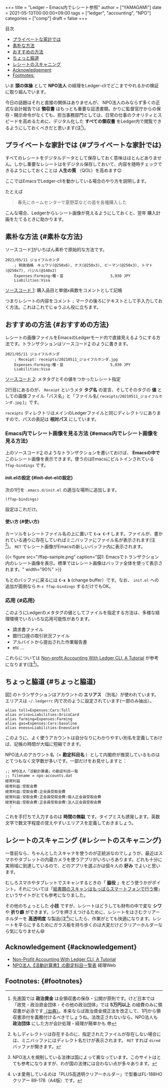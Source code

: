 +++
title = "Ledger – Emacs内でレシート参照"
author = ["YAMAGAMI"]
date = 2021-05-13T00:00:00+09:00
tags = ["ledger", "accounting", "NPO"]
categories = ["comp"]
draft = false
+++

<div class="ox-hugo-toc toc">
<div></div>

<div class="heading">&#30446;&#27425;</div>

- [プライベートな家計では](#プライベートな家計では)
- [素朴な方法](#素朴な方法)
- [おすすめの方法](#おすすめの方法)
- [ちょっと脇道](#ちょっと脇道)
- [レシートのスキャニング](#レシートのスキャニング)
- [Acknowledgement](#acknowledgement)
- [Footnotes:](#footnotes)

</div>
<!--endtoc-->

いま **頭の体操** として
**NPO法人** の経理をLedger-cliでどこまでやれるかの検証に取り組んでいます。

今日の話題はそれと直接の関係はありませんが、
NPO法人のみならず多くの正式な会計報告では **領収書** はもっとも重要な証憑書類。かりに監督官庁からの保存・開示命令がなくても、担当事務部門としては、日常の仕事のクオリティとスピードを高めるために、デジタル化した **すべての領収書** をLedger内で閲覧できるようにしておくべきだと思います(注[^fn:1])。


## プライベートな家計では {#プライベートな家計では}

すべてのレシートをデジタルデータとして保存しておく意味はほとんどありません。しかし重要なレシートはをデジタル保存しておいて、内容を随時チェックできるようにしておくことは **人生の質** （QOL）を高めます:wink:

ここではEmacsでLedger-cliを動かしている場合のやり方を説明します。

たとえば

> 春先にホームセンターで夏野菜などの苗を各種購入した

こんな場合、Ledgerからレシート画像が見えるようにしておくと、翌年 購入計画をたてるときに助かります。


## 素朴な方法 {#素朴な方法}

ソースコード[1](#code-snippet--soboku)がいちばん素朴で原始的な方法です。

<a id="code-snippet--soboku"></a>
```nil
2021/05/11 ジョイフルホンダ
    ; 税抜価格　キュウリ(@250x6), ナス(@250x3), ピーマン(@250x3), トマト(@250x7), バジル(@140x2)　
    Expenses:Farming:種・苗                     5,030 JPY
    Liabilities:Visa
```

<div class="src-block-caption">
  <span class="src-block-number"><a href="#code-snippet--soboku">ソースコード 1</a></span>:
  購入品目と単価x員数をコメントとして記帳
</div>

つまりレシートの内容をコメント `;` マークの後ろにテキストとして手入力しておく方法。これはこれでじゅうぶん役に立ちます。


## おすすめの方法 {#おすすめの方法}

レシートの画像ファイルをEmacsのLedgerモード内で直接見えるようにする方法です。トランザクションはソースコード[2](#code-snippet--osusume) のように書きます。

<a id="code-snippet--osusume"></a>
```nil
2021/05/11 ジョイフルホンダ
    ; Receipt: receipts/20210511_ジョイフルホンダ.jpg
    Expenses:Farming:種・苗                     5,030 JPY
    Liabilities:Visa
```

<div class="src-block-caption">
  <span class="src-block-number"><a href="#code-snippet--osusume">ソースコード 2</a></span>:
  メタタグとその値をつかったレシート指定
</div>

2行目にあるのが、
`Receipt` というメタ **タグ名** の宣言、そしてそのタグの **値** としての画像ファイル「パス名」と「ファイル名( `receipts/20210511_ジョイフルホンダ.jpg` )」です。

`receipts` ディレクトリはメインのLedgerファイルと同じディレクトリにありますので、パスの表記は **相対パス** にしています。


### Emacs内でレシート画像を見る方法 {#emacs内でレシート画像を見る方法}

上のソースコード[2](#code-snippet--osusume) のようなトランザクションを書いておけば、
**Emacsの中で** このレシート画像を表示できます。使うのはEmacsにビルトインされている `ffap-bindings` です。


#### init.elの設定 {#init-dot-elの設定}

次の1行を `.emacs.d/init.el` の適当な場所に追加します。

```emacs-lisp
(ffap-bindings)
```

設定はこれだけ。


#### 使い方 {#使い方}

カーソルをレシートファイル名の上に置いて **`C-x C-f`** します。ファイルが、書かれている通りに存在していればミニバッファにファイル名が表示されます(注[^fn:2])。
 `RET` でレシート画像がEmacsの新しいバッファ内に表示されます。

<a id="orgfbe692d"></a>

{{< figure src="/ffap-sample.png" caption="&#22259;1:  Emacsでトランザクション内のレシート画像を表示。標準ではレシート画像はバッファ全体を使って表示されます。" width="90%" >}}

もとのバッファに戻るには **`C-x b`** (change buffer）です。なお、
`init.el` への追加が面倒なら `M-x ffap-bindings` するだけでもOK。


### 応用 {#応用}

このようにLedgerのメタタグの値としてファイルを指定する方法は、多様な経理環境でいろいろな応用可能性があります。

-   請求書ファイル
-   銀行口座の取引状況ファイル
-   アルバイトから提出された作業報告書
-   etc ...

これらについては [Non-profit Accounting With Ledger CLI, A Tutorial](https://github.com/conservancy/npo-ledger-cli/blob/master/npo-ledger-cli-tutorial.md#documentation-tags)
が参考になります(注[^fn:3])。


## ちょっと脇道 {#ちょっと脇道}

図[1](#orgfbe692d) のトランザクションはアカウントの **エリアス** （別名）が使われています。エリアスは
`~/.ledgerrc` 内で次のように設定されています(一部のみ抽出）。

```nil
alias toll=Expenses:Cars:Toll
alias orico=Liabilities:OricoCard
alias farming=Expenses:Farming
alias gas=Expenses:Cars:Gasoline
alias eneos=Liabilities:EneosCard
```

このように、よく使うアカウントは自分なりにわかりやすい別名を定義しておけば、記帳の時間が大幅に短縮できます。

NPO法人のアカウント名（= **勘定科目名** ）として内閣府が推奨しているものはとてつもなく文字数が多いです。一部だけをお見せしますと：

```nil
;; NPO法人「活動計算書」の勘定科目一覧
;; filename = npo-accounts.dat
経常利益
経常利益:受取会費
経常利益:受取会費:正会員受取会費
経常利益:受取会費:正会員受取会費:個人正会員受取会費
経常利益:受取会費:正会員受取会費:法人正会員受取会費
  :
```

これを手打ちで入力するのは **時間の無駄** です。タイプミスも誘発します。英数文字で数文字程度の覚えやすいエリアスを定義しておきましょう。


## レシートのスキャニング {#レシートのスキャニング}

一昔前なら、ちゃんとしたスキャナを使うのが正統派なのでしょうが、最近はスマホやタブレットの内蔵カメラを使うアプリがいろいろあります。どれも十分に実用域に到達しているので、どのアプリを選ぶかは個々人の **好み** でよいと思います。

むしろスマホやタブレットでスキャンするときの「 **脇役** 」をどう使うかがポイント。それについては「[紙書類のスキャンはもっぱらスマートフォンで行う俺](https://k-tai.watch.impress.co.jp/docs/column/stapa/1319297.html)」というサイトがとても参考になりました。

その他のちょっとした **小技** ですが、レシートはどうしても財布の中で変な **シワ** や **折り癖** ができます。シワを押さえつけるために、レシートをはさむクリアーホルダーを **高透明度** な製品(注[^fn:4])にしたら、作業がとても快適になります。レシートを平らにするためにガラス板を持ち歩くのは大変だけどクリアーホルダーなら気になりません:smile:


## Acknowledgement {#acknowledgement}

-   [Non-Profit Accounting With Ledger CLI, A Tutorial](https://github.com/conservancy/npo-ledger-cli/blob/master/npo-ledger-cli-tutorial.md#documentation-tags)
-   [NPO法人【活動計算書】の勘定科目一覧表](https://kanjo.biz/%E5%8B%98%E5%AE%9A%E7%A7%91%E7%9B%AE/npo%E6%B3%95%E4%BA%BA/%E6%B4%BB%E5%8B%95%E8%A8%88%E7%AE%97%E6%9B%B8) 経理Web


## Footnotes: {#footnotes}

[^fn:1]: 先進国では **政治資金** は全領収書の保存・公開が原則です。けど日本では「政党・政治資金団体・その他の政治団体」では **5万円以上** の経費のみに領収書が必添です[（出典）](https://www.soumu.go.jp/senkyo/seiji%5Fs/teishutsugimu.html)。本来ならば政治資金規正法を改正して、1円から領収書添付を義務付けるべきでしょうね。法改正されないなら、NPO法人も **政治団体** にした方が会計処理・経理が簡単かも :sunglasses:
[^fn:2]: もしディレクトリは存在するのに、指定されたファイルが存在しない場合には、ミニバッファにはディレクト名だけが表示されます。 `RET` すれば `dired` バッファが開きます。
[^fn:3]: NPO法人を規制している法律は国によって異なっています。このサイトはとても参考になりますが、わが国の法律には合わない点が多々あります。
[^fn:4]: いま愛用しているのは「PLUS高透明クリアーホルダー」で型番はFL-188HOクリアー 89-178（A4版）です。